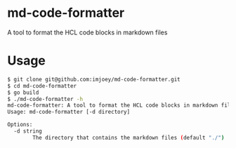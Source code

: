 # md-code-formatter

A tool to format the HCL code blocks in markdown files

# Usage

```sh
$ git clone git@github.com:imjoey/md-code-formatter.git
$ cd md-code-formatter
$ go build
$ ./md-code-formatter -h
md-code-formatter: A tool to format the HCL code blocks in markdown files
Usage: md-code-formatter [-d directory]

Options:
  -d string
    	The directory that contains the markdown files (default "./")
```
